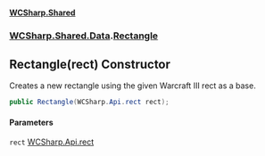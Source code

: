#### [WCSharp.Shared](README.md 'README')
### [WCSharp.Shared.Data](WCSharp.Shared.Data.md 'WCSharp.Shared.Data').[Rectangle](WCSharp.Shared.Data.Rectangle.md 'WCSharp.Shared.Data.Rectangle')

## Rectangle(rect) Constructor

Creates a new rectangle using the given Warcraft III rect as a base.

```csharp
public Rectangle(WCSharp.Api.rect rect);
```
#### Parameters

<a name='WCSharp.Shared.Data.Rectangle.Rectangle(WCSharp.Api.rect).rect'></a>

`rect` [WCSharp.Api.rect](https://docs.microsoft.com/en-us/dotnet/api/WCSharp.Api.rect 'WCSharp.Api.rect')